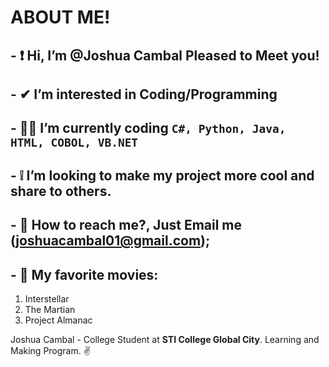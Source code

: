 # ABOUT ME!

## - ❗ Hi, I’m @Joshua Cambal Pleased to Meet you!
## - ✔ I’m interested in Coding/Programming
## - 👨‍💻 I’m currently coding `C#, Python, Java, HTML, COBOL, VB.NET`
## - ❕ I’m looking to make my project more cool and share to others.
## - 📧 How to reach me?, Just Email me (joshuacambal01@gmail.com);
## - 🍿 My favorite movies: 
1. Interstellar
2. The Martian
3. Project Almanac 


Joshua Cambal - College Student at **STI College Global City**. Learning and Making Program. ✌

